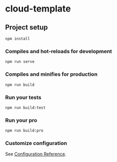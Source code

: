 # cloud-template

## Project setup
```
npm install
```

### Compiles and hot-reloads for development
```
npm run serve
```

### Compiles and minifies for production
```
npm run build
```

### Run your tests
```
npm run build:test
```

### Run your pro
```
npm run build:pro
```

### Customize configuration
See [Configuration Reference](https://cli.vuejs.org/config/).
